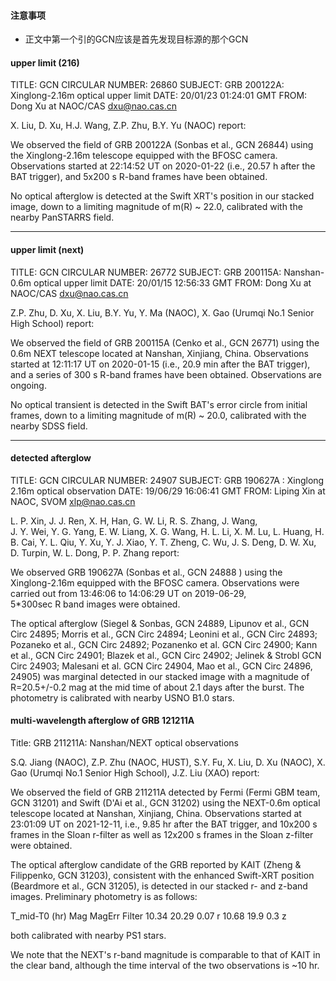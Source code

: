 
#### 注意事项
- 正文中第一个引的GCN应该是首先发现目标源的那个GCN

#### upper limit (216)

TITLE:   GCN CIRCULAR
NUMBER:  26860
SUBJECT: GRB 200122A: Xinglong-2.16m optical upper limit
DATE:    20/01/23 01:24:01 GMT
FROM:    Dong Xu at NAOC/CAS  <dxu@nao.cas.cn>

X. Liu, D. Xu, H.J. Wang, Z.P. Zhu, B.Y. Yu (NAOC) report:

We observed the field of GRB 200122A (Sonbas et al., GCN 26844) using 
the Xinglong-2.16m telescope equipped with the BFOSC camera. 
Observations started at 22:14:52 UT on 2020-01-22 (i.e., 20.57 h after 
the BAT trigger), and 5x200 s R-band frames have been obtained.

No optical afterglow is detected at the Swift XRT's position in our 
stacked image, down to a limiting magnitude of m(R) ~ 22.0, calibrated 
with the nearby PanSTARRS field.

---

#### upper limit (next)

TITLE:   GCN CIRCULAR
NUMBER:  26772
SUBJECT: GRB 200115A: Nanshan-0.6m optical upper limit
DATE:    20/01/15 12:56:33 GMT
FROM:    Dong Xu at NAOC/CAS  <dxu@nao.cas.cn>

Z.P. Zhu, D. Xu, X. Liu, B.Y. Yu, Y. Ma (NAOC), X. Gao (Urumqi No.1 
Senior High School) report:

We observed the field of GRB 200115A (Cenko et al., GCN 26771) using the 
0.6m NEXT telescope located at Nanshan, Xinjiang, China. Observations 
started at 12:11:17 UT on 2020-01-15 (i.e., 20.9 min after the BAT 
trigger), and a series of 300 s R-band frames have been obtained. 
Observations are ongoing.

No optical transient is detected in the Swift BAT's error circle from 
initial frames, down to a limiting magnitude of m(R) ~ 20.0, calibrated 
with the nearby SDSS field.

---

#### detected afterglow

TITLE:   GCN CIRCULAR
NUMBER:  24907
SUBJECT: GRB 190627A : Xinglong 2.16m optical observation
DATE:    19/06/29 16:06:41 GMT
FROM:    Liping Xin at NAOC, SVOM  <xlp@nao.cas.cn>

L. P. Xin,  J. J. Ren, X. H, Han, G. W. Li,  R. S. Zhang,   J. Wang,  
J. Y. Wei,   Y. G. Yang, E. W. Liang,  X. G. Wang,   H. L. Li, 
X. M. Lu,  L. Huang,    H. B. Cai,   Y. L. Qiu,  Y. Xu, 
Y.  J. Xiao,  Y. T. Zheng,  C. Wu,   J. S. Deng,   D. W. Xu,  
D. Turpin,  W. L. Dong, P. P. Zhang report:

We observed  GRB 190627A  (Sonbas et al., GCN 24888 ) using the  
Xinglong-2.16m equipped with  the BFOSC camera. Observations 
were carried out from 13:46:06 to 14:06:29 UT on 2019-06-29,  
5*300sec R band images were obtained.

The optical afterglow (Siegel & Sonbas, GCN 24889, 
Lipunov et al., GCN Circ 24895; Morris et al., GCN Circ 24894; 
Leonini et al., GCN Circ 24893; Pozaneko et al., GCN Circ 24892; 
Pozanenko et al. GCN Circ 24900;  Kann et al., GCN Circ 24901; 
Blazek et al., GCN Circ 24902;  Jelinek & Strobl GCN Circ 24903; 
Malesani et al. GCN Circ 24904,  Mao et al., GCN Circ 24896,  24905) 
was marginal detected in our stacked image with a magnitude of 
R=20.5+/-0.2 mag at the mid time of about 2.1 days after the burst. 
The photometry is calibrated with nearby USNO B1.0 stars.

#### multi-wavelength afterglow of GRB 121211A

Title: GRB 211211A: Nanshan/NEXT optical observations 

S.Q. Jiang (NAOC), Z.P. Zhu (NAOC, HUST), S.Y. Fu, X. Liu, D. Xu (NAOC), 
X. Gao (Urumqi No.1 Senior High School), J.Z. Liu (XAO) report:

We observed the field of GRB 211211A detected by Fermi (Fermi GBM team, 
GCN 31201) and Swift (D'Ai et al., GCN 31202) using the NEXT-0.6m 
optical telescope located at Nanshan, Xinjiang, China. Observations 
started at 23:01:09 UT on 2021-12-11, i.e., 9.85 hr after the BAT 
trigger, and 10x200 s frames in the Sloan r-filter as well as 12x200 s 
frames in the Sloan z-filter were obtained.

The optical afterglow candidate of the GRB reported by KAIT (Zheng & 
Filippenko, GCN 31203), consistent with the enhanced Swift-XRT position 
(Beardmore et al., GCN 31205), is detected in our stacked r- and z-band 
images. Preliminary photometry is as follows:

T_mid-T0 (hr)    Mag     MagErr  Filter
10.34               20.29    0.07        r
10.68               19.9      0.3         z

both calibrated with nearby PS1 stars.

We note that the NEXT's r-band magnitude is comparable to that of KAIT 
in the clear band, although the time interval of the two observations is 
~10 hr.